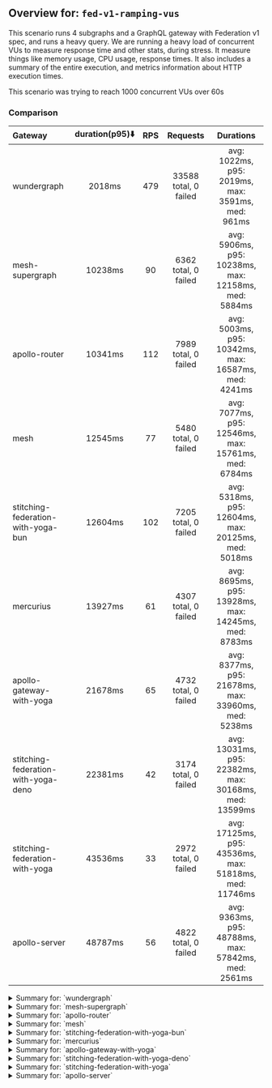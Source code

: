 ## Overview for: `fed-v1-ramping-vus`


This scenario runs 4 subgraphs and a GraphQL gateway with Federation v1 spec, and runs a heavy query. We are running a heavy load of concurrent VUs to measure response time and other stats, during stress. It measure things like memory usage, CPU usage, response times. It also includes a summary of the entire execution, and metrics information about HTTP execution times.


This scenario was trying to reach 1000 concurrent VUs over 60s


### Comparison


| Gateway                             | duration(p95)⬇️ |  RPS  |       Requests        |                       Durations                        |
| :---------------------------------- | :-------------: | :---: | :-------------------: | :----------------------------------------------------: |
| wundergraph                         |     2018ms      |  479  | 33588 total, 0 failed |   avg: 1022ms, p95: 2019ms, max: 3591ms, med: 961ms    |
| mesh-supergraph                     |     10238ms     |  90   | 6362 total, 0 failed  |  avg: 5906ms, p95: 10238ms, max: 12158ms, med: 5884ms  |
| apollo-router                       |     10341ms     |  112  | 7989 total, 0 failed  |  avg: 5003ms, p95: 10342ms, max: 16587ms, med: 4241ms  |
| mesh                                |     12545ms     |  77   | 5480 total, 0 failed  |  avg: 7077ms, p95: 12546ms, max: 15761ms, med: 6784ms  |
| stitching-federation-with-yoga-bun  |     12604ms     |  102  | 7205 total, 0 failed  |  avg: 5318ms, p95: 12604ms, max: 20125ms, med: 5018ms  |
| mercurius                           |     13927ms     |  61   | 4307 total, 0 failed  |  avg: 8695ms, p95: 13928ms, max: 14245ms, med: 8783ms  |
| apollo-gateway-with-yoga            |     21678ms     |  65   | 4732 total, 0 failed  |  avg: 8377ms, p95: 21678ms, max: 33960ms, med: 5238ms  |
| stitching-federation-with-yoga-deno |     22381ms     |  42   | 3174 total, 0 failed  | avg: 13031ms, p95: 22382ms, max: 30168ms, med: 13599ms |
| stitching-federation-with-yoga      |     43536ms     |  33   | 2972 total, 0 failed  | avg: 17125ms, p95: 43536ms, max: 51818ms, med: 11746ms |
| apollo-server                       |     48787ms     |  56   | 4822 total, 0 failed  |  avg: 9363ms, p95: 48788ms, max: 57842ms, med: 2561ms  |



<details>
  <summary>Summary for: `wundergraph`</summary>

  **K6 Output**




```
     ✓ response code was 200
     ✓ no graphql errors
     ✓ valid response structure

     checks.........................: 100.00% ✓ 100764     ✗ 0     
     data_received..................: 167 MB  2.4 MB/s
     data_sent......................: 40 MB   569 kB/s
     http_req_blocked...............: avg=2.54ms min=1.7µs   med=2.7µs    max=1.26s    p(90)=4.5µs    p(95)=9.5µs 
     http_req_connecting............: avg=2.48ms min=0s      med=0s       max=1.26s    p(90)=0s       p(95)=0s    
     http_req_duration..............: avg=1.02s  min=12.15ms med=960.95ms max=3.59s    p(90)=1.75s    p(95)=2.01s 
       { expected_response:true }...: avg=1.02s  min=12.15ms med=960.95ms max=3.59s    p(90)=1.75s    p(95)=2.01s 
     http_req_failed................: 0.00%   ✓ 0          ✗ 33588 
     http_req_receiving.............: avg=7.9ms  min=18.59µs med=45.7µs   max=926.97ms p(90)=268.41µs p(95)=4.04ms
     http_req_sending...............: avg=3.1ms  min=9.5µs   med=15.4µs   max=807.66ms p(90)=90.46µs  p(95)=1.53ms
     http_req_tls_handshaking.......: avg=0s     min=0s      med=0s       max=0s       p(90)=0s       p(95)=0s    
     http_req_waiting...............: avg=1.01s  min=11.9ms  med=953.82ms max=3.58s    p(90)=1.72s    p(95)=1.98s 
     http_reqs......................: 33588   479.668839/s
     iteration_duration.............: avg=1.03s  min=12.85ms med=971.49ms max=3.59s    p(90)=1.79s    p(95)=2.05s 
     iterations.....................: 33588   479.668839/s
     vus............................: 8       min=8        max=1000
     vus_max........................: 1000    min=1000     max=1000
```


**Performance Overview**


<img src="https://imagedelivery.net/KYe9TScr4TldYHA48pczVg/87e87df1-f93c-43ad-1c53-784705c3db00/public" alt="Performance Overview" />


**HTTP Overview**


<img src="https://imagedelivery.net/KYe9TScr4TldYHA48pczVg/83d838db-e3cc-4da5-e39e-e4d3921a6800/public" alt="HTTP Overview" />


  </details>

<details>
  <summary>Summary for: `mesh-supergraph`</summary>

  **K6 Output**




```
     ✓ response code was 200
     ✗ no graphql errors
      ↳  99% — ✓ 6341 / ✗ 21
     ✗ valid response structure
      ↳  0% — ✓ 0 / ✗ 6362

     checks.........................: 66.55% ✓ 12703     ✗ 6383  
     data_received..................: 32 MB  459 kB/s
     data_sent......................: 7.6 MB 108 kB/s
     http_req_blocked...............: avg=184.3µs min=1.2µs   med=2.6µs  max=23.8ms  p(90)=457.24µs p(95)=523.68µs
     http_req_connecting............: avg=135.9µs min=0s      med=0s     max=23.7ms  p(90)=381.97µs p(95)=444.76µs
     http_req_duration..............: avg=5.9s    min=14.71ms med=5.88s  max=12.15s  p(90)=9.47s    p(95)=10.23s  
       { expected_response:true }...: avg=5.9s    min=14.71ms med=5.88s  max=12.15s  p(90)=9.47s    p(95)=10.23s  
     http_req_failed................: 0.00%  ✓ 0         ✗ 6362  
     http_req_receiving.............: avg=73.46µs min=23.1µs  med=60.2µs max=15.65ms p(90)=88.1µs   p(95)=100.5µs 
     http_req_sending...............: avg=58.34µs min=7.8µs   med=14.5µs max=10.01ms p(90)=68.5µs   p(95)=85.88µs 
     http_req_tls_handshaking.......: avg=0s      min=0s      med=0s     max=0s      p(90)=0s       p(95)=0s      
     http_req_waiting...............: avg=5.9s    min=14.59ms med=5.88s  max=12.15s  p(90)=9.47s    p(95)=10.23s  
     http_reqs......................: 6362   90.870916/s
     iteration_duration.............: avg=5.9s    min=15.18ms med=5.88s  max=12.15s  p(90)=9.47s    p(95)=10.23s  
     iterations.....................: 6362   90.870916/s
     vus............................: 8      min=8       max=1000
     vus_max........................: 1000   min=1000    max=1000
```


**Performance Overview**


<img src="https://imagedelivery.net/KYe9TScr4TldYHA48pczVg/778f20d8-5e03-422e-ed2f-c636859d2800/public" alt="Performance Overview" />


**HTTP Overview**


<img src="https://imagedelivery.net/KYe9TScr4TldYHA48pczVg/e9ea2601-369f-4134-802d-8ab15cfefe00/public" alt="HTTP Overview" />


  </details>

<details>
  <summary>Summary for: `apollo-router`</summary>

  **K6 Output**




```
     ✓ response code was 200
     ✗ no graphql errors
      ↳  99% — ✓ 7961 / ✗ 28
     ✗ valid response structure
      ↳  99% — ✓ 7961 / ✗ 28

     checks.........................: 99.76% ✓ 23911      ✗ 56    
     data_received..................: 40 MB  558 kB/s
     data_sent......................: 9.5 MB 133 kB/s
     http_req_blocked...............: avg=189.37µs min=1µs      med=2.2µs  max=287.41ms p(90)=158.31µs p(95)=365.25µs
     http_req_connecting............: avg=168.8µs  min=0s       med=0s     max=270.46ms p(90)=101.4µs  p(95)=304.05µs
     http_req_duration..............: avg=5s       min=299.61ms med=4.24s  max=16.58s   p(90)=9.77s    p(95)=10.34s  
       { expected_response:true }...: avg=5s       min=299.61ms med=4.24s  max=16.58s   p(90)=9.77s    p(95)=10.34s  
     http_req_failed................: 0.00%  ✓ 0          ✗ 7989  
     http_req_receiving.............: avg=479.02µs min=17.1µs   med=39.1µs max=151.95ms p(90)=72.09µs  p(95)=85.3µs  
     http_req_sending...............: avg=150.1µs  min=6.3µs    med=12.8µs max=154.2ms  p(90)=49µs     p(95)=65.59µs 
     http_req_tls_handshaking.......: avg=0s       min=0s       med=0s     max=0s       p(90)=0s       p(95)=0s      
     http_req_waiting...............: avg=5s       min=299.52ms med=4.23s  max=16.58s   p(90)=9.77s    p(95)=10.34s  
     http_reqs......................: 7989   112.224166/s
     iteration_duration.............: avg=5s       min=300.2ms  med=4.24s  max=16.59s   p(90)=9.77s    p(95)=10.34s  
     iterations.....................: 7989   112.224166/s
     vus............................: 114    min=56       max=1000
     vus_max........................: 1000   min=1000     max=1000
```


**Performance Overview**


<img src="https://imagedelivery.net/KYe9TScr4TldYHA48pczVg/ec38610c-1573-4530-fd52-d49e5f44f800/public" alt="Performance Overview" />


**HTTP Overview**


<img src="https://imagedelivery.net/KYe9TScr4TldYHA48pczVg/6388ac88-c374-4666-a60f-80e54db4c100/public" alt="HTTP Overview" />


  </details>

<details>
  <summary>Summary for: `mesh`</summary>

  **K6 Output**




```
     ✓ response code was 200
     ✗ no graphql errors
      ↳  99% — ✓ 5447 / ✗ 33
     ✗ valid response structure
      ↳  99% — ✓ 5447 / ✗ 33

     checks.........................: 99.59% ✓ 16374   ✗ 66    
     data_received..................: 28 MB  394 kB/s
     data_sent......................: 6.5 MB 92 kB/s
     http_req_blocked...............: avg=128.72µs min=1.5µs   med=2.9µs  max=23.54ms p(90)=478.64µs p(95)=538.51µs
     http_req_connecting............: avg=103.24µs min=0s      med=0s     max=22.64ms p(90)=400.51µs p(95)=458.94µs
     http_req_duration..............: avg=7.07s    min=17.29ms med=6.78s  max=15.76s  p(90)=11.62s   p(95)=12.54s  
       { expected_response:true }...: avg=7.07s    min=17.29ms med=6.78s  max=15.76s  p(90)=11.62s   p(95)=12.54s  
     http_req_failed................: 0.00%  ✓ 0       ✗ 5480  
     http_req_receiving.............: avg=89.31µs  min=23.2µs  med=61.4µs max=51.78ms p(90)=93.21µs  p(95)=106.61µs
     http_req_sending...............: avg=70.87µs  min=10.3µs  med=15.2µs max=56.11ms p(90)=73.3µs   p(95)=89.71µs 
     http_req_tls_handshaking.......: avg=0s       min=0s      med=0s     max=0s      p(90)=0s       p(95)=0s      
     http_req_waiting...............: avg=7.07s    min=17.22ms med=6.78s  max=15.76s  p(90)=11.62s   p(95)=12.54s  
     http_reqs......................: 5480   77.4348/s
     iteration_duration.............: avg=7.07s    min=17.98ms med=6.78s  max=15.76s  p(90)=11.62s   p(95)=12.54s  
     iterations.....................: 5480   77.4348/s
     vus............................: 131    min=53    max=1000
     vus_max........................: 1000   min=1000  max=1000
```


**Performance Overview**


<img src="https://imagedelivery.net/KYe9TScr4TldYHA48pczVg/8ca8d8cb-1cbb-478d-1349-22dce656d200/public" alt="Performance Overview" />


**HTTP Overview**


<img src="https://imagedelivery.net/KYe9TScr4TldYHA48pczVg/2f1d3d86-f2bc-4ada-1109-d8ff74b34e00/public" alt="HTTP Overview" />


  </details>

<details>
  <summary>Summary for: `stitching-federation-with-yoga-bun`</summary>

  **K6 Output**




```
     ✓ response code was 200
     ✓ no graphql errors
     ✓ valid response structure

     checks.........................: 100.00% ✓ 21615      ✗ 0     
     data_received..................: 36 MB   513 kB/s
     data_sent......................: 8.6 MB  122 kB/s
     http_req_blocked...............: avg=418.25µs min=1.2µs   med=2.5µs  max=314.13ms p(90)=184.96µs p(95)=466.88µs
     http_req_connecting............: avg=402.85µs min=0s      med=0s     max=307.89ms p(90)=121.26µs p(95)=388.3µs 
     http_req_duration..............: avg=5.31s    min=14.28ms med=5.01s  max=20.12s   p(90)=8.51s    p(95)=12.6s   
       { expected_response:true }...: avg=5.31s    min=14.28ms med=5.01s  max=20.12s   p(90)=8.51s    p(95)=12.6s   
     http_req_failed................: 0.00%   ✓ 0          ✗ 7205  
     http_req_receiving.............: avg=1.01ms   min=20.6µs  med=48.4µs max=355.8ms  p(90)=80.8µs   p(95)=149.36µs
     http_req_sending...............: avg=392.11µs min=7.5µs   med=14µs   max=322.84ms p(90)=67.2µs   p(95)=104.58µs
     http_req_tls_handshaking.......: avg=0s       min=0s      med=0s     max=0s       p(90)=0s       p(95)=0s      
     http_req_waiting...............: avg=5.31s    min=14.16ms med=5.01s  max=20.12s   p(90)=8.51s    p(95)=12.6s   
     http_reqs......................: 7205    102.915994/s
     iteration_duration.............: avg=5.31s    min=15.1ms  med=5.01s  max=20.26s   p(90)=8.51s    p(95)=12.6s   
     iterations.....................: 7205    102.915994/s
     vus............................: 7       min=7        max=1000
     vus_max........................: 1000    min=1000     max=1000
```


**Performance Overview**


<img src="https://imagedelivery.net/KYe9TScr4TldYHA48pczVg/512aec31-9c26-43e4-4a81-a9ac7b13f900/public" alt="Performance Overview" />


**HTTP Overview**


<img src="https://imagedelivery.net/KYe9TScr4TldYHA48pczVg/9ce8486d-9179-4ef4-82a6-ce69441fef00/public" alt="HTTP Overview" />


  </details>

<details>
  <summary>Summary for: `mercurius`</summary>

  **K6 Output**




```
     ✓ response code was 200
     ✓ no graphql errors
     ✓ valid response structure

     checks.........................: 100.00% ✓ 12921     ✗ 0     
     data_received..................: 22 MB   310 kB/s
     data_sent......................: 5.1 MB  73 kB/s
     http_req_blocked...............: avg=1.44ms   min=1.7µs   med=3.4µs  max=130.16ms p(90)=503.71µs p(95)=556.73µs
     http_req_connecting............: avg=1.41ms   min=0s      med=0s     max=129.94ms p(90)=421.22µs p(95)=470.43µs
     http_req_duration..............: avg=8.69s    min=12.24ms med=8.78s  max=14.24s   p(90)=13.24s   p(95)=13.92s  
       { expected_response:true }...: avg=8.69s    min=12.24ms med=8.78s  max=14.24s   p(90)=13.24s   p(95)=13.92s  
     http_req_failed................: 0.00%   ✓ 0         ✗ 4307  
     http_req_receiving.............: avg=80.87µs  min=27.4µs  med=72.1µs max=8.51ms   p(90)=105.04µs p(95)=121µs   
     http_req_sending...............: avg=185.46µs min=8.6µs   med=20.4µs max=37.76ms  p(90)=85.54µs  p(95)=110.57µs
     http_req_tls_handshaking.......: avg=0s       min=0s      med=0s     max=0s       p(90)=0s       p(95)=0s      
     http_req_waiting...............: avg=8.69s    min=12.15ms med=8.78s  max=14.24s   p(90)=13.24s   p(95)=13.92s  
     http_reqs......................: 4307    61.525382/s
     iteration_duration.............: avg=8.69s    min=13.17ms med=8.78s  max=14.24s   p(90)=13.24s   p(95)=13.92s  
     iterations.....................: 4307    61.525382/s
     vus............................: 9       min=9       max=1000
     vus_max........................: 1000    min=1000    max=1000
```


**Performance Overview**


<img src="https://imagedelivery.net/KYe9TScr4TldYHA48pczVg/2ce8fd14-8f59-4865-ff20-70ba18e93d00/public" alt="Performance Overview" />


**HTTP Overview**


<img src="https://imagedelivery.net/KYe9TScr4TldYHA48pczVg/0eb1a1ee-6acd-4f9f-8884-097ce2b82e00/public" alt="HTTP Overview" />


  </details>

<details>
  <summary>Summary for: `apollo-gateway-with-yoga`</summary>

  **K6 Output**




```
     ✓ response code was 200
     ✗ no graphql errors
      ↳  80% — ✓ 3812 / ✗ 920
     ✗ valid response structure
      ↳  80% — ✓ 3812 / ✗ 920

     checks.........................: 87.03% ✓ 12356     ✗ 1840  
     data_received..................: 22 MB  312 kB/s
     data_sent......................: 5.6 MB 78 kB/s
     http_req_blocked...............: avg=246.74µs min=1.1µs   med=2.4µs   max=212.41ms p(90)=388.49µs p(95)=428.03µs
     http_req_connecting............: avg=190.36µs min=0s      med=0s      max=119.72ms p(90)=323.6µs  p(95)=360.34µs
     http_req_duration..............: avg=8.37s    min=94.35ms med=5.23s   max=33.95s   p(90)=18.42s   p(95)=21.67s  
       { expected_response:true }...: avg=8.37s    min=94.35ms med=5.23s   max=33.95s   p(90)=18.42s   p(95)=21.67s  
     http_req_failed................: 0.00%  ✓ 0         ✗ 4732  
     http_req_receiving.............: avg=255.48µs min=15.2µs  med=41.05µs max=79.99ms  p(90)=79.8µs   p(95)=93.23µs 
     http_req_sending...............: avg=120.68µs min=6.4µs   med=14.7µs  max=124.21ms p(90)=69.7µs   p(95)=84.37µs 
     http_req_tls_handshaking.......: avg=0s       min=0s      med=0s      max=0s       p(90)=0s       p(95)=0s      
     http_req_waiting...............: avg=8.37s    min=94.27ms med=5.23s   max=33.95s   p(90)=18.42s   p(95)=21.67s  
     http_reqs......................: 4732   65.876693/s
     iteration_duration.............: avg=8.37s    min=94.99ms med=5.23s   max=33.96s   p(90)=18.42s   p(95)=21.67s  
     iterations.....................: 4732   65.876693/s
     vus............................: 83     min=55      max=1000
     vus_max........................: 1000   min=1000    max=1000
```


**Performance Overview**


<img src="https://imagedelivery.net/KYe9TScr4TldYHA48pczVg/b714be5b-1990-4fb6-a074-60431514c400/public" alt="Performance Overview" />


**HTTP Overview**


<img src="https://imagedelivery.net/KYe9TScr4TldYHA48pczVg/af3b1b7a-5298-4a61-62e7-ac10052ebb00/public" alt="HTTP Overview" />


  </details>

<details>
  <summary>Summary for: `stitching-federation-with-yoga-deno`</summary>

  **K6 Output**




```
     ✓ response code was 200
     ✗ no graphql errors
      ↳  95% — ✓ 3046 / ✗ 128
     ✗ valid response structure
      ↳  95% — ✓ 3046 / ✗ 128

     checks.........................: 97.31% ✓ 9266      ✗ 256   
     data_received..................: 17 MB  229 kB/s
     data_sent......................: 3.8 MB 51 kB/s
     http_req_blocked...............: avg=351.4µs  min=1.2µs   med=3.6µs  max=26.15ms p(90)=661.24µs p(95)=833.56µs
     http_req_connecting............: avg=303.07µs min=0s      med=0s     max=25.91ms p(90)=555.78µs p(95)=698.16µs
     http_req_duration..............: avg=13.03s   min=1.8s    med=13.59s max=30.16s  p(90)=20.66s   p(95)=22.38s  
       { expected_response:true }...: avg=13.03s   min=1.8s    med=13.59s max=30.16s  p(90)=20.66s   p(95)=22.38s  
     http_req_failed................: 0.00%  ✓ 0         ✗ 3174  
     http_req_receiving.............: avg=185.31µs min=24.29µs med=62.6µs max=23.33ms p(90)=159.85µs p(95)=292.78µs
     http_req_sending...............: avg=169.42µs min=9.5µs   med=24.6µs max=33.81ms p(90)=108.2µs  p(95)=169.78µs
     http_req_tls_handshaking.......: avg=0s       min=0s      med=0s     max=0s      p(90)=0s       p(95)=0s      
     http_req_waiting...............: avg=13.03s   min=1.8s    med=13.59s max=30.15s  p(90)=20.66s   p(95)=22.38s  
     http_reqs......................: 3174   42.599009/s
     iteration_duration.............: avg=13.03s   min=1.82s   med=13.6s  max=30.16s  p(90)=20.66s   p(95)=22.38s  
     iterations.....................: 3174   42.599009/s
     vus............................: 54     min=52      max=1000
     vus_max........................: 1000   min=1000    max=1000
```


**Performance Overview**


<img src="https://imagedelivery.net/KYe9TScr4TldYHA48pczVg/9eb3f212-2e69-4a36-dbe3-52b0953fdc00/public" alt="Performance Overview" />


**HTTP Overview**


<img src="https://imagedelivery.net/KYe9TScr4TldYHA48pczVg/5b0ab4ed-c2f4-4fe9-4fcb-c3283984ef00/public" alt="HTTP Overview" />


  </details>

<details>
  <summary>Summary for: `stitching-federation-with-yoga`</summary>

  **K6 Output**




```
     ✓ response code was 200
     ✗ no graphql errors
      ↳  70% — ✓ 2086 / ✗ 886
     ✗ valid response structure
      ↳  70% — ✓ 2086 / ✗ 886

     checks.........................: 80.12% ✓ 7144      ✗ 1772  
     data_received..................: 20 MB  225 kB/s
     data_sent......................: 3.5 MB 39 kB/s
     http_req_blocked...............: avg=267.58µs min=1.5µs  med=4.1µs  max=16.15ms p(90)=691.21µs p(95)=848.53µs
     http_req_connecting............: avg=228.85µs min=0s     med=0s     max=16.07ms p(90)=588.09µs p(95)=722.74µs
     http_req_duration..............: avg=17.12s   min=1.54s  med=11.74s max=51.81s  p(90)=38.01s   p(95)=43.53s  
       { expected_response:true }...: avg=17.12s   min=1.54s  med=11.74s max=51.81s  p(90)=38.01s   p(95)=43.53s  
     http_req_failed................: 0.00%  ✓ 0         ✗ 2972  
     http_req_receiving.............: avg=136.86µs min=27.5µs med=91.4µs max=19.27ms p(90)=175.3µs  p(95)=230.59µs
     http_req_sending...............: avg=82.69µs  min=12.4µs med=31.5µs max=23.4ms  p(90)=103.26µs p(95)=141.72µs
     http_req_tls_handshaking.......: avg=0s       min=0s     med=0s     max=0s      p(90)=0s       p(95)=0s      
     http_req_waiting...............: avg=17.12s   min=1.54s  med=11.74s max=51.81s  p(90)=38.01s   p(95)=43.53s  
     http_reqs......................: 2972   33.215952/s
     iteration_duration.............: avg=17.12s   min=1.54s  med=11.74s max=51.81s  p(90)=38.02s   p(95)=43.53s  
     iterations.....................: 2972   33.215952/s
     vus............................: 80     min=52      max=1000
     vus_max........................: 1000   min=1000    max=1000
```


**Performance Overview**


<img src="https://imagedelivery.net/KYe9TScr4TldYHA48pczVg/b47b6ec4-972d-4770-5b5d-d20302230700/public" alt="Performance Overview" />


**HTTP Overview**


<img src="https://imagedelivery.net/KYe9TScr4TldYHA48pczVg/182f9191-1a72-4f7f-80ba-2d14d4e5e700/public" alt="HTTP Overview" />


  </details>

<details>
  <summary>Summary for: `apollo-server`</summary>

  **K6 Output**




```
     ✓ response code was 200
     ✗ no graphql errors
      ↳  99% — ✓ 4779 / ✗ 43
     ✗ valid response structure
      ↳  99% — ✓ 4779 / ✗ 43

     checks.........................: 99.40% ✓ 14380     ✗ 86    
     data_received..................: 25 MB  291 kB/s
     data_sent......................: 5.7 MB 67 kB/s
     http_req_blocked...............: avg=567.51µs min=1.3µs   med=3.1µs   max=59.43ms p(90)=406.8µs  p(95)=469.59µs
     http_req_connecting............: avg=544.99µs min=0s      med=0s      max=59.25ms p(90)=338.29µs p(95)=396.58µs
     http_req_duration..............: avg=9.36s    min=62.13ms med=2.56s   max=57.84s  p(90)=38.79s   p(95)=48.78s  
       { expected_response:true }...: avg=9.36s    min=62.13ms med=2.56s   max=57.84s  p(90)=38.79s   p(95)=48.78s  
     http_req_failed................: 0.00%  ✓ 0         ✗ 4822  
     http_req_receiving.............: avg=74.25µs  min=20.7µs  med=70.5µs  max=2.26ms  p(90)=99.09µs  p(95)=109.09µs
     http_req_sending...............: avg=95.84µs  min=6.3µs   med=18.39µs max=18.26ms p(90)=70.79µs  p(95)=85.7µs  
     http_req_tls_handshaking.......: avg=0s       min=0s      med=0s      max=0s      p(90)=0s       p(95)=0s      
     http_req_waiting...............: avg=9.36s    min=62.06ms med=2.56s   max=57.84s  p(90)=38.79s   p(95)=48.78s  
     http_reqs......................: 4822   56.692383/s
     iteration_duration.............: avg=9.36s    min=62.74ms med=2.56s   max=57.84s  p(90)=38.79s   p(95)=48.78s  
     iterations.....................: 4822   56.692383/s
     vus............................: 10     min=10      max=1000
     vus_max........................: 1000   min=1000    max=1000
```


**Performance Overview**


<img src="https://imagedelivery.net/KYe9TScr4TldYHA48pczVg/2b3da160-aa6e-4af2-b349-179eedd57400/public" alt="Performance Overview" />


**HTTP Overview**


<img src="https://imagedelivery.net/KYe9TScr4TldYHA48pczVg/264bf78c-f7d7-42ce-6c62-65e1ba6d9e00/public" alt="HTTP Overview" />


  </details>